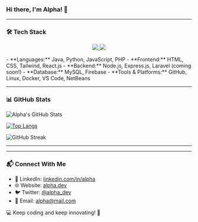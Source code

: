 ### Hi there, I'm Alpha! 👋

---

### 🛠️ Tech Stack
<p align="center">
  <a href="https://skillicons.dev">
    <img src="https://skillicons.dev/icons?i=git,docker,java,python, javascript,PHP,html,css,tailwind,react,nextjs,svelte" />
<img src="https://skillicons.dev/icons?i=nextjs" />
  </a>
</p>
- **Languages:** Java, Python, JavaScript, PHP
- **Frontend:** HTML, CSS, Tailwind, React.js
- **Backend:** Node.js, Express.js, Laravel (coming soon!)
- **Database:** MySQL, Firebase
- **Tools & Platforms:** GitHub, Linux, Docker, VS Code, NetBeans

---

### 📊 GitHub Stats
![Alpha's GitHub Stats](https://github-readme-stats.vercel.app/api?username=AlphaIsYour&show_icons=true&theme=radical)

[![Top Langs](https://github-readme-stats.vercel.app/api/top-langs/?username=AlphaIsYour&layout=compact&theme=radical)](https://github.com/AlphaIsYour/github-readme-stats)

![GitHub Streak](https://streak-stats.demolab.com/?user=AlphaIsYour&theme=radical)

---

---

### 📬 Connect With Me
- 💼 LinkedIn: [linkedin.com/in/alpha](#)
- 🌐 Website: [alpha.dev](#)
- 🐦 Twitter: [@alpha_dev](#)
- 📧 Email: [alpha@mail.com](#)

💻 Keep coding and keep innovating! 🚀
